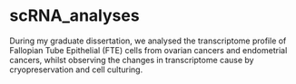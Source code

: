# scRNA_analyses
During my graduate dissertation, we analysed the transcriptome profile of Fallopian Tube Epithelial (FTE) cells from ovarian cancers and endometrial cancers, whilst observing the changes in transcriptome cause by cryopreservation and cell culturing.

